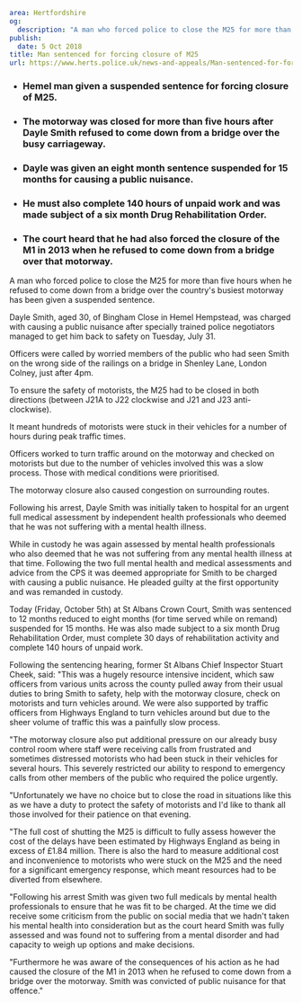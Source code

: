 ```yaml
area: Hertfordshire
og:
  description: "A man who forced police to close the M25 for more than five hours when he refused to come down from a bridge over the country\u2019s busiest motorway has been given a suspended sentence."
publish:
  date: 5 Oct 2018
title: Man sentenced for forcing closure of M25
url: https://www.herts.police.uk/news-and-appeals/Man-sentenced-for-forcing-closure-of-M25-1873
```

* ### Hemel man given a suspended sentence for forcing closure of M25.

 * ### The motorway was closed for more than five hours after Dayle Smith refused to come down from a bridge over the busy carriageway.

 * ### Dayle was given an eight month sentence suspended for 15 months for causing a public nuisance.

 * ### He must also complete 140 hours of unpaid work and was made subject of a six month Drug Rehabilitation Order.

 * ### The court heard that he had also forced the closure of the M1 in 2013 when he refused to come down from a bridge over that motorway.

A man who forced police to close the M25 for more than five hours when he refused to come down from a bridge over the country's busiest motorway has been given a suspended sentence.

Dayle Smith, aged 30, of Bingham Close in Hemel Hempstead, was charged with causing a public nuisance after specially trained police negotiators managed to get him back to safety on Tuesday, July 31.

Officers were called by worried members of the public who had seen Smith on the wrong side of the railings on a bridge in Shenley Lane, London Colney, just after 4pm.

To ensure the safety of motorists, the M25 had to be closed in both directions (between J21A to J22 clockwise and J21 and J23 anti-clockwise).

It meant hundreds of motorists were stuck in their vehicles for a number of hours during peak traffic times.

Officers worked to turn traffic around on the motorway and checked on motorists but due to the number of vehicles involved this was a slow process. Those with medical conditions were prioritised.

The motorway closure also caused congestion on surrounding routes.

Following his arrest, Dayle Smith was initially taken to hospital for an urgent full medical assessment by independent health professionals who deemed that he was not suffering with a mental health illness.

While in custody he was again assessed by mental health professionals who also deemed that he was not suffering from any mental health illness at that time. Following the two full mental health and medical assessments and advice from the CPS it was deemed appropriate for Smith to be charged with causing a public nuisance. He pleaded guilty at the first opportunity and was remanded in custody.

Today (Friday, October 5th) at St Albans Crown Court, Smith was sentenced to 12 months reduced to eight months (for time served while on remand) suspended for 15 months. He was also made subject to a six month Drug Rehabilitation Order, must complete 30 days of rehabilitation activity and complete 140 hours of unpaid work.

Following the sentencing hearing, former St Albans Chief Inspector Stuart Cheek, said: "This was a hugely resource intensive incident, which saw officers from various units across the county pulled away from their usual duties to bring Smith to safety, help with the motorway closure, check on motorists and turn vehicles around. We were also supported by traffic officers from Highways England to turn vehicles around but due to the sheer volume of traffic this was a painfully slow process.

"The motorway closure also put additional pressure on our already busy control room where staff were receiving calls from frustrated and sometimes distressed motorists who had been stuck in their vehicles for several hours. This severely restricted our ability to respond to emergency calls from other members of the public who required the police urgently.

"Unfortunately we have no choice but to close the road in situations like this as we have a duty to protect the safety of motorists and I'd like to thank all those involved for their patience on that evening.

"The full cost of shutting the M25 is difficult to fully assess however the cost of the delays have been estimated by Highways England as being in excess of £1.84 million. There is also the hard to measure additional cost and inconvenience to motorists who were stuck on the M25 and the need for a significant emergency response, which meant resources had to be diverted from elsewhere.

"Following his arrest Smith was given two full medicals by mental health professionals to ensure that he was fit to be charged. At the time we did receive some criticism from the public on social media that we hadn't taken his mental health into consideration but as the court heard Smith was fully assessed and was found not to suffering from a mental disorder and had capacity to weigh up options and make decisions.

"Furthermore he was aware of the consequences of his action as he had caused the closure of the M1 in 2013 when he refused to come down from a bridge over the motorway. Smith was convicted of public nuisance for that offence."
